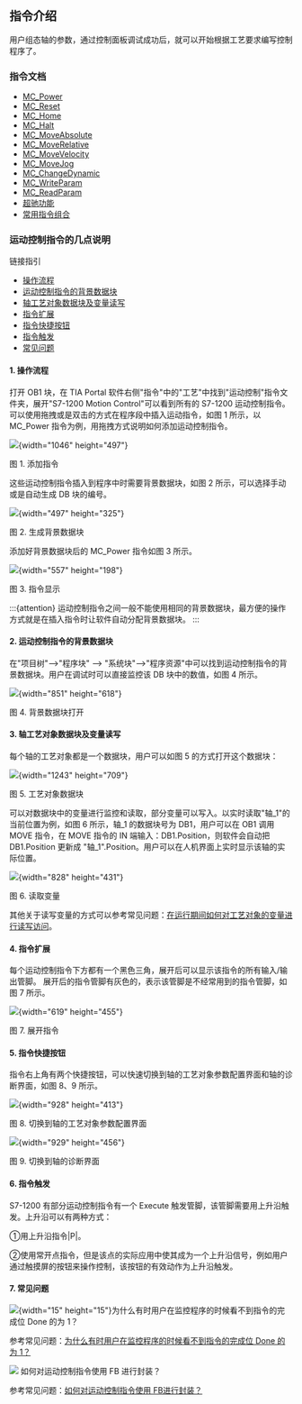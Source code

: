 ## 指令介绍

用户组态轴的参数，通过控制面板调试成功后，就可以开始根据工艺要求编写控制程序了。

### 指令文档

- [MC_Power](02-MC_Power.md)
- [MC_Reset](03-MC_Reset.md)
- [MC_Home](04-MC_Home.md)
- [MC_Halt](05-MC_Halt.md)
- [MC_MoveAbsolute](06-MC_MoveAbsolute.md)
- [MC_MoveRelative](07-MC_MoveRelative.md)
- [MC_MoveVelocity](08-MC_MoveVelocity.md)
- [MC_MoveJog](09-MC_MoveJog.md)
- [MC_ChangeDynamic](10-MC_ChangeDynamic.md)
- [MC_WriteParam](11-MC_WriteParam.md)
- [MC_ReadParam](12-MC_ReadParam.md)
- [超驰功能](13-Override.md)
- [常用指令组合](14-Program.md)

### 运动控制指令的几点说明

链接指引

- [操作流程](01-Intro.md#a)
- [运动控制指令的背景数据块](01-Intro.md#b)
- [轴工艺对象数据块及变量读写](01-Intro.md#c)
- [指令扩展](01-Intro.md#d)
- [指令快捷按钮](01-Intro.md#e)
- [指令触发](01-Intro.md#f)
- [常见问题](01-Intro.md#g)

#### 1. 操作流程

打开 OB1 块，在 TIA Portal
软件右侧"指令"中的"工艺"中找到"运动控制"指令文件夹，展开"S7-1200 Motion
Control"可以看到所有的 S7-1200
运动控制指令。可以使用拖拽或是双击的方式在程序段中插入运动指令，如图 1
所示，以 MC_Power 指令为例，用拖拽方式说明如何添加运动控制指令。

![](images/01-1.jpg){width="1046" height="497"}

图 1. 添加指令

这些运动控制指令插入到程序中时需要背景数据块，如图 2
所示，可以选择手动或是自动生成 DB 块的编号。

![](images/01-2.jpg){width="497" height="325"}

图 2. 生成背景数据块

添加好背景数据块后的 MC_Power 指令如图 3 所示。

![](images/01-3.jpg){width="557" height="198"}

图 3. 指令显示

:::{attention}
运动控制指令之间一般不能使用相同的背景数据块，最方便的操作方式就是在插入指令时让软件自动分配背景数据块。
:::
#### 2. 运动控制指令的背景数据块

在"项目树"\--\>"程序块" \--\>
"系统块"\--\>"程序资源"中可以找到运动控制指令的背景数据块。用户在调试时可以直接监控该
DB 块中的数值，如图 4 所示。

![](images/01-4.jpg){width="851" height="618"}

图 4. 背景数据块打开

#### 3. 轴工艺对象数据块及变量读写

每个轴的工艺对象都是一个数据块，用户可以如图 5 的方式打开这个数据块：

![](images/01-5.jpg){width="1243" height="709"}

图 5. 工艺对象数据块

可以对数据块中的变量进行监控和读取，部分变量可以写入。以实时读取"轴_1"的当前位置为例，如图
6 所示，轴_1 的数据块号为 DB1，用户可以在 OB1 调用 MOVE 指令，在 MOVE
指令的 IN 端输入：DB1.Position，则软件会自动把 DB1.Position 更新成
"轴_1".Position。用户可以在人机界面上实时显示该轴的实际位置。

![](images/01-6.jpg){width="828" height="431"}

图 6. 读取变量

其他关于读写变量的方式可以参考常见问题：[在运行期间如何对工艺对象的变量进行读写访问](../08-FAQ/01-FAQ.md#_Toc9)。

#### 4. 指令扩展

每个运动控制指令下方都有一个黑色三角，展开后可以显示该指令的所有输入/输出管脚。
展开后的指令管脚有灰色的，表示该管脚是不经常用到的指令管脚，如图 7
所示。

![](images/01-7.jpg){width="619" height="455"}

图 7. 展开指令

#### 5. 指令快捷按钮

指令右上角有两个快捷按钮，可以快速切换到轴的工艺对象参数配置界面和轴的诊断界面，如图
8、9 所示。

![](images/01-8.jpg){width="928" height="413"}

图 8. 切换到轴的工艺对象参数配置界面

![](images/01-9.jpg){width="929" height="456"}

图 9. 切换到轴的诊断界面

#### 6. 指令触发

S7-1200 有部分运动控制指令有一个 Execute
触发管脚，该管脚需要用上升沿触发。上升沿可以有两种方式：

①用上升沿指令\|P\|。

②使用常开点指令，但是该点的实际应用中使其成为一个上升沿信号，例如用户通过触摸屏的按钮来操作控制，该按钮的有效动作为上升沿触发。

#### 7. 常见问题

![](images/5.gif){width="15"
height="15"}为什么有时用户在监控程序的时候看不到指令的完成位 Done 的为
1？

参考常见问题：[为什么有时用户在监控程序的时候看不到指令的完成位 Done
的为 1？](../08-FAQ/01-FAQ.md#_Toc3)

![](../../../img/home/FAQ.png) 如何对运动控制指令使用 FB
进行封装？

参考常见问题：[如何对运动控制指令使用 FB进行封装？](../08-FAQ/01-FAQ.md#_Toc11)
